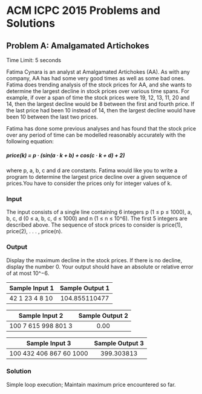 # ACM ICPC 2015 Problems and Solutions

## Problem A: Amalgamated Artichokes

Time Limit: 5 seconds

Fatima Cynara is an analyst at Amalgamated Artichokes (AA). As with any company, AA has had some very good times as well as some bad ones. Fatima does trending analysis of the stock prices for AA, and she wants to determine the largest decline in stock prices over various time spans. For example, if over a span of time the stock prices were 19, 12, 13, 11, 20 and 14, then the largest decline would be 8 between the first and fourth price. If the last price had been 10 instead of 14, then the largest decline would have been 10 between the last two prices.

Fatima has done some previous analyses and has found that the stock price over any period of time can be modelled reasonably accurately with the following equation:
##### price(k) = p · (sin(a · k + b) + cos(c · k + d) + 2)

where p, a, b, c and d are constants. Fatima would like you to write a program to determine the largest price decline over a given sequence of prices.You have to consider the prices only for integer values of k.

### Input

The input consists of a single line containing 6 integers p (1 ≤ p ≤ 1000), a, b, c, d (0 ≤ a, b, c, d ≤ 1000) and n (1 ≤ n ≤ 10^6). The first 5 integers are described above. The sequence of stock prices to consider is price(1), price(2), . . . , price(n).

### Output

Display the maximum decline in the stock prices. If there is no decline, display the number 0. Your output should have an absolute or relative error of at most 10^−6.


| Sample Input 1 | Sample Output 1|
| ------------- |:-------------:| 
| 42 1 23 4 8 10 | 104.855110477 | 

| Sample Input 2 | Sample Output 2|
| ------------- |:-------------:| 
| 100 7 615 998 801 3 | 0.00 |

| Sample Input 3 | Sample Output 3|
| ------------- |:-------------:| 
| 100 432 406 867 60 1000| 399.303813|
 

### Solution

Simple loop execution; Maintain maximum price encountered so far. 
